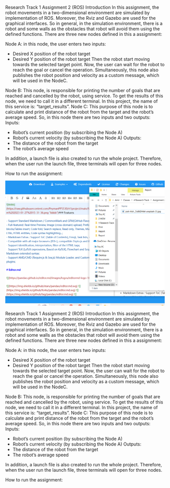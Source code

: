 Research Track 1 Assignment 2 (ROS)
Introduction
In this assignment, the robot movements in a two-dimensional environment are simulated by implementation of ROS. Moreover, the Rviz and Gazebo are used for the graphical interfaces. So in general,  in the simulation environment, there is a robot and some walls as the obstacles that robot will avoid them using the defined functions. 
There are three new nodes defined in this a assignment:

Node A: in this node, the user enters two inputs:
-	Desired X position of the robot target
-	Desired Y position of the robot target
Then the robot start moving towards the selected target point. Now, the user can wait for the robot to reach the goal or cancel the operation.
Simultaneously, this node also publishes the robot position and velocity as a custom message, which will be used in the NodeC.

Node B:
This node, is responsible for printing the number of goals that are reached and cancelled by the robot, using service. To get the results of this node, we need to call it in a different terminal. In this project, the name of this service is: “target_results”.
Node C:
This purpose of this node is to calculate and print distance of the robot from the target and the robot’s average speed. So, in this node there are two inputs and two outputs:
Inputs:
-	Robot’s current position (by subscribing the Node A)
-	Robot’s current velocity (by subscribing the Node A)
Outputs:
-	The distance of the robot from the target
-	The robot’s average speed

In addition, a launch file is also created to run the whole project. Therefore, when the user run the launch file, three terminals will open for three nodes.

How to run the assignment:



![aaa](https://github.com/AmirRad1998/RT1_Assignment2_AmirRad/blob/main/Capture.PNG?raw=true "aaa")


Research Track 1 Assignment 2 (ROS)
Introduction
In this assignment, the robot movements in a two-dimensional environment are simulated by implementation of ROS. Moreover, the Rviz and Gazebo are used for the graphical interfaces. So in general,  in the simulation environment, there is a robot and some walls as the obstacles that robot will avoid them using the defined functions. 
There are three new nodes defined in this a assignment:

Node A: in this node, the user enters two inputs:
-	Desired X position of the robot target
-	Desired Y position of the robot target
Then the robot start moving towards the selected target point. Now, the user can wait for the robot to reach the goal or cancel the operation.
Simultaneously, this node also publishes the robot position and velocity as a custom message, which will be used in the NodeC.

Node B:
This node, is responsible for printing the number of goals that are reached and cancelled by the robot, using service. To get the results of this node, we need to call it in a different terminal. In this project, the name of this service is: “target_results”.
Node C:
This purpose of this node is to calculate and print distance of the robot from the target and the robot’s average speed. So, in this node there are two inputs and two outputs:
Inputs:
-	Robot’s current position (by subscribing the Node A)
-	Robot’s current velocity (by subscribing the Node A)
Outputs:
-	The distance of the robot from the target
-	The robot’s average speed

In addition, a launch file is also created to run the whole project. Therefore, when the user run the launch file, three terminals will open for three nodes.

How to run the assignment:

